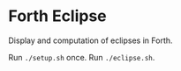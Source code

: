 # Forth Eclipse

Display and computation of eclipses in Forth.

Run `./setup.sh` once.
Run `./eclipse.sh`.
